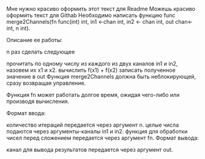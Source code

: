 Мне нужно красиво оформить этот текст для Readme
Можешь красиво оформить текст для Githab
Необходимо написать функцию func merge2Channels(fn func(int) int, in1 <-chan int, in2 <- chan int, out chan<- int, n int).

Описание ее работы:

n раз сделать следующее

прочитать по одному числу из каждого из двух каналов in1 и in2, назовем их x1 и x2.
вычислить f(x1) + f(x2)
записать полученное значение в out
Функция merge2Channels должна быть неблокирующей, сразу возвращая управление.

Функция fn может работать долгое время, ожидая чего-либо или производя вычисления.

 

Формат ввода:

количество итераций передается через аргумент n.
целые числа подаются через аргументы-каналы in1 и in2.
функция для обработки чисел перед сложением передается через аргумент fn.
Формат вывода:

канал для вывода результатов передается через аргумент out.
